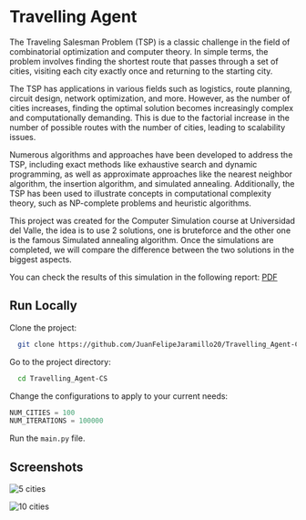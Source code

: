 
# Travelling Agent

The Traveling Salesman Problem (TSP) is a classic challenge in the field of combinatorial optimization and computer theory. In simple terms, the problem involves finding the shortest route that passes through a set of cities, visiting each city exactly once and returning to the starting city.

The TSP has applications in various fields such as logistics, route planning, circuit design, network optimization, and more. However, as the number of cities increases, finding the optimal solution becomes increasingly complex and computationally demanding. This is due to the factorial increase in the number of possible routes with the number of cities, leading to scalability issues.

Numerous algorithms and approaches have been developed to address the TSP, including exact methods like exhaustive search and dynamic programming, as well as approximate approaches like the nearest neighbor algorithm, the insertion algorithm, and simulated annealing. Additionally, the TSP has been used to illustrate concepts in computational complexity theory, such as NP-complete problems and heuristic algorithms.

This project was created for the Computer Simulation course at Universidad del Valle, the idea is to use 2 solutions, one is bruteforce and the other one is the famous Simulated annealing algorithm. Once the simulations are completed, we will compare the difference between the two solutions in the biggest aspects.

You can check the results of this simulation in the following report: [PDF](https://drive.google.com/file/d/1N5V_vfGtKevsmsz7o4AozMRgiCqqASc6/view?usp=sharing)





## Run Locally

Clone the project:

```bash
  git clone https://github.com/JuanFelipeJaramillo20/Travelling_Agent-CS.git
```

Go to the project directory:

```bash
  cd Travelling_Agent-CS
```

Change the configurations to apply to your current needs:

```python
NUM_CITIES = 100
NUM_ITERATIONS = 100000
```

Run the ```main.py``` file.


## Screenshots

![5 cities](https://i.imgur.com/UlQWql9.png)

![10 cities](https://i.imgur.com/UlQWql9.png)

